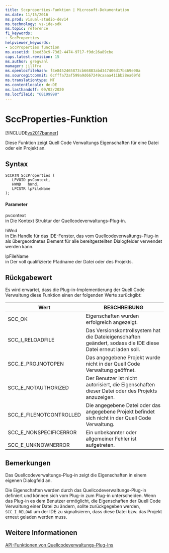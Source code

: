 ```yaml
---
title: Sccproperties-Funktion | Microsoft-Dokumentation
ms.date: 11/15/2016
ms.prod: visual-studio-dev14
ms.technology: vs-ide-sdk
ms.topic: reference
f1_keywords:
- SccProperties
helpviewer_keywords:
- SccProperties function
ms.assetid: 1bed38c9-73d2-4474-9717-f9dc26a89cbe
caps.latest.revision: 15
ms.author: gregvanl
manager: jillfra
ms.openlocfilehash: f4e8452465873cb66883abd347406d17b469e90a
ms.sourcegitcommit: 6cfffa72af599a9d667249caaaa411bb28ea69fd
ms.translationtype: MT
ms.contentlocale: de-DE
ms.lasthandoff: 09/02/2020
ms.locfileid: "68199998"
---
```

# <a name="sccproperties-function"></a>SccProperties-Funktion
[!INCLUDE[vs2017banner](../includes/vs2017banner.md)]

Diese Funktion zeigt Quell Code Verwaltungs Eigenschaften für eine Datei oder ein Projekt an.  
  
## <a name="syntax"></a>Syntax  
  
```cpp#  
SCCRTN SccProperties (  
   LPVOID pvContext,  
   HWND   hWnd,  
   LPCSTR lpFileName  
);  
```  
  
#### <a name="parameters"></a>Parameter  
 pvcontext  
 in Die Kontext Struktur der Quellcodeverwaltungs-Plug-in.  
  
 hWnd  
 in Ein Handle für das IDE-Fenster, das vom Quellcodeverwaltungs-Plug-in als übergeordnetes Element für alle bereitgestellten Dialogfelder verwendet werden kann.  
  
 lpFileName  
 in Der voll qualifizierte Pfadname der Datei oder des Projekts.  
  
## <a name="return-value"></a>Rückgabewert  
 Es wird erwartet, dass die Plug-in-Implementierung der Quell Code Verwaltung diese Funktion einen der folgenden Werte zurückgibt:  
  
|Wert|BESCHREIBUNG|  
|-----------|-----------------|  
|SCC_OK|Eigenschaften wurden erfolgreich angezeigt.|  
|SCC_I_RELOADFILE|Das Versionskontrollsystem hat die Dateieigenschaften geändert, sodass die IDE diese Datei erneut laden soll.|  
|SCC_E_PROJNOTOPEN|Das angegebene Projekt wurde nicht in der Quell Code Verwaltung geöffnet.|  
|SCC_E_NOTAUTHORIZED|Der Benutzer ist nicht autorisiert, die Eigenschaften dieser Datei oder des Projekts anzuzeigen.|  
|SCC_E_FILENOTCONTROLLED|Die angegebene Datei oder das angegebene Projekt befindet sich nicht in der Quell Code Verwaltung.|  
|SCC_E_NONSPECIFICERROR<br /><br /> SCC_E_UNKNOWNERROR|Ein unbekannter oder allgemeiner Fehler ist aufgetreten.|  
  
## <a name="remarks"></a>Bemerkungen  
 Das Quellcodeverwaltungs-Plug-in zeigt die Eigenschaften in einem eigenen Dialogfeld an.  
  
 Die Eigenschaften werden durch das Quellcodeverwaltungs-Plug-in definiert und können sich vom Plug-in zum Plug-in unterscheiden. Wenn das Plug-in es dem Benutzer ermöglicht, die Eigenschaften der Quell Code Verwaltung einer Datei zu ändern, sollte zurückgegeben werden, `SCC_I_RELOAD` um der IDE zu signalisieren, dass diese Datei bzw. das Projekt erneut geladen werden muss.  
  
## <a name="see-also"></a>Weitere Informationen  
 [API-Funktionen von Quellcodeverwaltungs-Plug-Ins](../extensibility/source-control-plug-in-api-functions.md)

